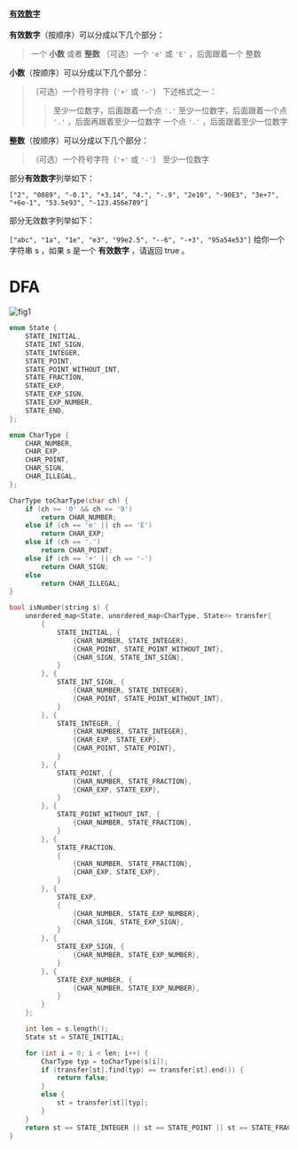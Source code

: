 #### [有效数字](https://leetcode-cn.com/problems/valid-number/)

**有效数字**（按顺序）可以分成以下几个部分：

> 一个 **小数** 或者 **整数**
> （可选）一个 `'e'` 或 `'E'` ，后面跟着一个 整数



**小数**（按顺序）可以分成以下几个部分：

> （可选）一个符号字符（`'+'` 或 `'-'`）
> 下述格式之一：
>
> > 至少一位数字，后面跟着一个点 `'.'`
> > 至少一位数字，后面跟着一个点 `'.'` ，后面再跟着至少一位数字
> > 一个点 `'.'` ，后面跟着至少一位数字

**整数**（按顺序）可以分成以下几个部分：

> （可选）一个符号字符（`'+'` 或 `'-'`）
> 至少一位数字

部分**有效数字**列举如下：

`["2", "0089", "-0.1", "+3.14", "4.", "-.9", "2e10", "-90E3", "3e+7", "+6e-1", "53.5e93", "-123.456e789"]`

部分无效数字列举如下：

`["abc", "1a", "1e", "e3", "99e2.5", "--6", "-+3", "95a54e53"]`
给你一个字符串 s ，如果 s 是一个 **有效数字** ，请返回 true 。



# DFA

![fig1](https://assets.leetcode-cn.com/solution-static/65/1.png)

```c++
enum State {
	STATE_INITIAL,
	STATE_INT_SIGN,
	STATE_INTEGER,
	STATE_POINT,
	STATE_POINT_WITHOUT_INT,
	STATE_FRACTION,
	STATE_EXP,
	STATE_EXP_SIGN,
	STATE_EXP_NUMBER,
	STATE_END,
};

enum CharType {
	CHAR_NUMBER,
	CHAR_EXP,
	CHAR_POINT,
	CHAR_SIGN,
	CHAR_ILLEGAL,
};

CharType toCharType(char ch) {
	if (ch >= '0' && ch <= '9')
		return CHAR_NUMBER;
	else if (ch == 'e' || ch == 'E')
		return CHAR_EXP;
	else if (ch == '.')
		return CHAR_POINT;
	else if (ch == '+' || ch == '-')
		return CHAR_SIGN;
	else
		return CHAR_ILLEGAL;
}

bool isNumber(string s) {
	unordered_map<State, unordered_map<CharType, State>> transfer{
		{
			STATE_INITIAL, {
				{CHAR_NUMBER, STATE_INTEGER},
				{CHAR_POINT, STATE_POINT_WITHOUT_INT},
				{CHAR_SIGN, STATE_INT_SIGN},
			}
		}, {
			STATE_INT_SIGN, {
				{CHAR_NUMBER, STATE_INTEGER},
				{CHAR_POINT, STATE_POINT_WITHOUT_INT},
			}
		}, {
			STATE_INTEGER, {
				{CHAR_NUMBER, STATE_INTEGER},
				{CHAR_EXP, STATE_EXP},
				{CHAR_POINT, STATE_POINT},
			}
		}, {
			STATE_POINT, {
				{CHAR_NUMBER, STATE_FRACTION},
				{CHAR_EXP, STATE_EXP},
			}
		}, {
			STATE_POINT_WITHOUT_INT, {
				{CHAR_NUMBER, STATE_FRACTION},
			}
		}, {
			STATE_FRACTION,
			{
				{CHAR_NUMBER, STATE_FRACTION},
				{CHAR_EXP, STATE_EXP},
			}
		}, {
			STATE_EXP,
			{
				{CHAR_NUMBER, STATE_EXP_NUMBER},
				{CHAR_SIGN, STATE_EXP_SIGN},
			}
		}, {
			STATE_EXP_SIGN, {
				{CHAR_NUMBER, STATE_EXP_NUMBER},
			}
		}, {
			STATE_EXP_NUMBER, {
				{CHAR_NUMBER, STATE_EXP_NUMBER},
			}
		}
	};

	int len = s.length();
	State st = STATE_INITIAL;

	for (int i = 0; i < len; i++) {
		CharType typ = toCharType(s[i]);
		if (transfer[st].find(typ) == transfer[st].end()) {
			return false;
		}
		else {
			st = transfer[st][typ];
		}
	}
	return st == STATE_INTEGER || st == STATE_POINT || st == STATE_FRACTION || st == STATE_EXP_NUMBER || st == STATE_END;
}
```

